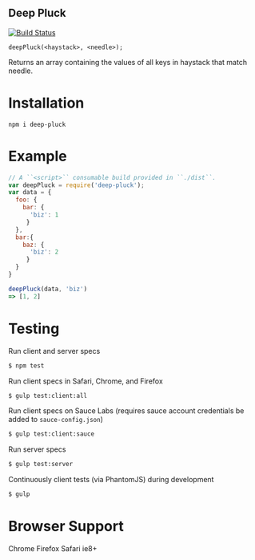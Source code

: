 Deep Pluck
---

[![Build Status](http://img.shields.io/travis/nicktomlin/deep-pluck.svg?style=flat)](https://travis-ci.org/nicktomlin/deep-pluck)

``deepPluck(<haystack>, <needle>);``

Returns an array containing the values of all keys in haystack that match needle.

# Installation

``npm i deep-pluck``

# Example

``` javascript
// A ``<script>`` consumable build provided in ``./dist``.
var deepPluck = require('deep-pluck');
var data = {
  foo: {
    bar: {
      'biz': 1
     }
  },
  bar:{
    baz: {
      'biz': 2
     }
  }
}

deepPluck(data, 'biz')
=> [1, 2]
```


# Testing

Run client and server specs

```bash
$ npm test
```

Run client specs in Safari, Chrome, and Firefox

```bash
$ gulp test:client:all
```

Run client specs on Sauce Labs (requires sauce account credentials be added to ``sauce-config.json``)

```bash
$ gulp test:client:sauce
```

Run server specs

```bash
$ gulp test:server
```

Continuously client tests (via PhantomJS) during development

```bash
$ gulp
```

# Browser Support

Chrome
Firefox
Safari
ie8+

